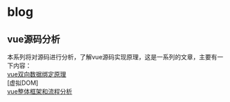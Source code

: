 # blog
## vue源码分析
本系列将对源码进行分析，了解vue源码实现原理，这是一系列的文章，主要有一下内容：<br>
[vue双向数据绑定原理](https://github.com/jackfxq/vue-source/issues/2) <br>
[虚拟DOM] <br>
[vue整体框架和流程分析](https://github.com/jackfxq/vue-source/issues/1) <br>
